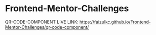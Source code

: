 # Frontend-Mentor-Challenges
QR-CODE-COMPONENT LIVE LINK: https://faizulkc.github.io/Frontend-Mentor-Challenges/qr-code-component/
